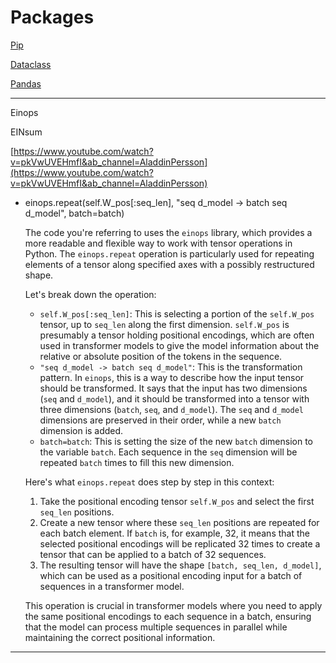 # Packages

[Pip](Packages%20022db6d85ead45658f8c4d9f5fc49996/Pip%205a9f203b7ad44073abe57c17bf0ed998.md)

[Dataclass](Packages%20022db6d85ead45658f8c4d9f5fc49996/Dataclass%2068595aefc13649aca500952a3ff0aeb6.md)

[Pandas](Packages%20022db6d85ead45658f8c4d9f5fc49996/Pandas%205978e59ec5cc41ed95d4d05cfea6d10c.md)

---

Einops

EINsum

[https://www.youtube.com/watch?v=pkVwUVEHmfI&ab_channel=AladdinPersson](https://www.youtube.com/watch?v=pkVwUVEHmfI&ab_channel=AladdinPersson)

- einops.repeat(self.W_pos[:seq_len], "seq d_model -> batch seq d_model", batch=batch)
    
    The code you're referring to uses the `einops` library, which provides a more readable and flexible way to work with tensor operations in Python. The `einops.repeat` operation is particularly used for repeating elements of a tensor along specified axes with a possibly restructured shape.
    
    Let's break down the operation:
    
    - `self.W_pos[:seq_len]`: This is selecting a portion of the `self.W_pos` tensor, up to `seq_len` along the first dimension. `self.W_pos` is presumably a tensor holding positional encodings, which are often used in transformer models to give the model information about the relative or absolute position of the tokens in the sequence.
    - `"seq d_model -> batch seq d_model"`: This is the transformation pattern. In `einops`, this is a way to describe how the input tensor should be transformed. It says that the input has two dimensions (`seq` and `d_model`), and it should be transformed into a tensor with three dimensions (`batch`, `seq`, and `d_model`). The `seq` and `d_model` dimensions are preserved in their order, while a new `batch` dimension is added.
    - `batch=batch`: This is setting the size of the new `batch` dimension to the variable `batch`. Each sequence in the `seq` dimension will be repeated `batch` times to fill this new dimension.
    
    Here's what `einops.repeat` does step by step in this context:
    
    1. Take the positional encoding tensor `self.W_pos` and select the first `seq_len` positions.
    2. Create a new tensor where these `seq_len` positions are repeated for each batch element. If `batch` is, for example, 32, it means that the selected positional encodings will be replicated 32 times to create a tensor that can be applied to a batch of 32 sequences.
    3. The resulting tensor will have the shape `[batch, seq_len, d_model]`, which can be used as a positional encoding input for a batch of sequences in a transformer model.
    
    This operation is crucial in transformer models where you need to apply the same positional encodings to each sequence in a batch, ensuring that the model can process multiple sequences in parallel while maintaining the correct positional information.
    

---